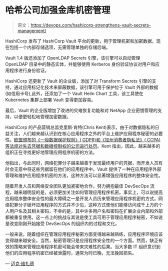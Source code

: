 # 哈希公司加强金库机密管理

> 原文：<https://devops.com/hashicorp-strengthens-vault-secrets-management/>

HashiCorp 发布了 HashiCorp Vault 平台的更新，用于管理机密和加密数据，现在包括一个内部存储选项，无需管理单独的存储后端。

Vault 1.4 版还添加了 OpenLDAP Secrets 引擎，该引擎可以自动管理 OpenLDAP 目录中的静态实体，并能够使用 Kerberos 身份验证协议对用户和应用程序进行身份验证。

HashiCorp 还更新了 Vault 的企业版，添加了对 Transform Secrets 引擎的支持，通过应用标记化技术来屏蔽数据，该引擎可用于保护位于 Vault 外部的数据(如信用卡号),此外，还添加了一个 Vault Helm Chart 工具，该工具使在 Kubernetes 集群上部署 Vault 变得更加容易。

最后，Vault 的企业版增加了改进的灾难恢复功能和对 NetApp 企业密钥管理的支持，以便更轻松地管理加密数据。

HashiCorp 的产品营销总监克里斯·肯特(Chris Kent)表示，由于对数据隐私的日益关注，人们越来越认识到在核心应用程序之外的平台上维护应用程序秘密的必要性。[欧盟颁布的《一般数据保护规则》( GDPR)和《加州消费者隐私法》( CCPA)等法规对失去凭据和数据控制权的公司进行处罚](https://securityboulevard.com/2020/01/data-privacy-day-surfaces-latent-cybersecurity-tensions/)。Kent 指出，因此，越来越多的组织正在寻找更好地管理应用程序机密的方法。

他指出，与此同时，网络犯罪分子越来越善于发现最终用户的凭据，而开发人员有时会无意中将这些凭据留在他们的应用程序中。Vault 提供了一种在应用程序外部管理和维护应用程序机密的方法，这种方法可以显著增强应用程序的整体安全性。

随着开发人员和网络安全团队更加紧密地合作，努力拥抱最佳 DevSecOps 流程，越来越明显的是，必须更加关注如何管理应用程序机密。事实上，可以说提高应用程序整体安全性的最大障碍之一是开发人员历来管理应用程序机密的方式。网络犯罪分子破坏应用程序的方式并不少见，这种方式使他们能够访问成千上万的个人用户名及其相关密码，不幸的是，其中许多用户名和密码在扩展企业内部和外部都被重复使用。这一点上的挑战与其说是使工具可用于管理应用程序秘密，不如说是改变刚刚开始接受 DevSecOps 的组织内的过程和文化。

一般来说，随着组织在管理应用程序秘密方面变得越来越熟练，应用程序环境应该变得越来越安全。当然，秘密管理只是应用程序安全性的一个方面。然而，缺乏有效的策略来管理应用程序机密可能会带来灾难性的后果。当大多数 IT 组织意识到他们的应用程序机密已经被泄露时，通常为时已晚，无法挽回损失。

— [迈克·维扎德](https://devops.com/author/mike-vizard/)